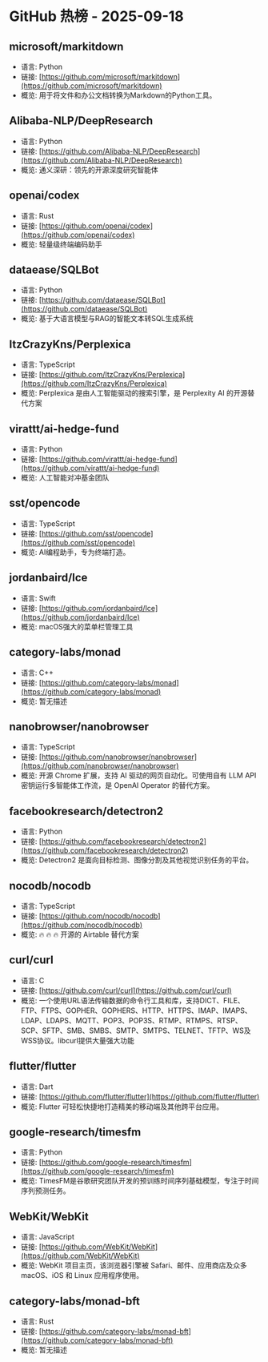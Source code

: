 # GitHub 热榜 - 2025-09-18

## microsoft/markitdown
- 语言: Python
- 链接: [https://github.com/microsoft/markitdown](https://github.com/microsoft/markitdown)
- 概览: 用于将文件和办公文档转换为Markdown的Python工具。

## Alibaba-NLP/DeepResearch
- 语言: Python
- 链接: [https://github.com/Alibaba-NLP/DeepResearch](https://github.com/Alibaba-NLP/DeepResearch)
- 概览: 通义深研：领先的开源深度研究智能体

## openai/codex
- 语言: Rust
- 链接: [https://github.com/openai/codex](https://github.com/openai/codex)
- 概览: 轻量级终端编码助手

## dataease/SQLBot
- 语言: Python
- 链接: [https://github.com/dataease/SQLBot](https://github.com/dataease/SQLBot)
- 概览: 基于大语言模型与RAG的智能文本转SQL生成系统

## ItzCrazyKns/Perplexica
- 语言: TypeScript
- 链接: [https://github.com/ItzCrazyKns/Perplexica](https://github.com/ItzCrazyKns/Perplexica)
- 概览: Perplexica 是由人工智能驱动的搜索引擎，是 Perplexity AI 的开源替代方案

## virattt/ai-hedge-fund
- 语言: Python
- 链接: [https://github.com/virattt/ai-hedge-fund](https://github.com/virattt/ai-hedge-fund)
- 概览: 人工智能对冲基金团队

## sst/opencode
- 语言: TypeScript
- 链接: [https://github.com/sst/opencode](https://github.com/sst/opencode)
- 概览: AI编程助手，专为终端打造。

## jordanbaird/Ice
- 语言: Swift
- 链接: [https://github.com/jordanbaird/Ice](https://github.com/jordanbaird/Ice)
- 概览: macOS强大的菜单栏管理工具

## category-labs/monad
- 语言: C++
- 链接: [https://github.com/category-labs/monad](https://github.com/category-labs/monad)
- 概览: 暂无描述

## nanobrowser/nanobrowser
- 语言: TypeScript
- 链接: [https://github.com/nanobrowser/nanobrowser](https://github.com/nanobrowser/nanobrowser)
- 概览: 开源 Chrome 扩展，支持 AI 驱动的网页自动化。可使用自有 LLM API 密钥运行多智能体工作流，是 OpenAI Operator 的替代方案。

## facebookresearch/detectron2
- 语言: Python
- 链接: [https://github.com/facebookresearch/detectron2](https://github.com/facebookresearch/detectron2)
- 概览: Detectron2 是面向目标检测、图像分割及其他视觉识别任务的平台。

## nocodb/nocodb
- 语言: TypeScript
- 链接: [https://github.com/nocodb/nocodb](https://github.com/nocodb/nocodb)
- 概览: 🔥 🔥 🔥 开源的 Airtable 替代方案

## curl/curl
- 语言: C
- 链接: [https://github.com/curl/curl](https://github.com/curl/curl)
- 概览: 一个使用URL语法传输数据的命令行工具和库，支持DICT、FILE、FTP、FTPS、GOPHER、GOPHERS、HTTP、HTTPS、IMAP、IMAPS、LDAP、LDAPS、MQTT、POP3、POP3S、RTMP、RTMPS、RTSP、SCP、SFTP、SMB、SMBS、SMTP、SMTPS、TELNET、TFTP、WS及WSS协议。libcurl提供大量强大功能

## flutter/flutter
- 语言: Dart
- 链接: [https://github.com/flutter/flutter](https://github.com/flutter/flutter)
- 概览: Flutter 可轻松快捷地打造精美的移动端及其他跨平台应用。

## google-research/timesfm
- 语言: Python
- 链接: [https://github.com/google-research/timesfm](https://github.com/google-research/timesfm)
- 概览: TimesFM是谷歌研究团队开发的预训练时间序列基础模型，专注于时间序列预测任务。

## WebKit/WebKit
- 语言: JavaScript
- 链接: [https://github.com/WebKit/WebKit](https://github.com/WebKit/WebKit)
- 概览: WebKit 项目主页，该浏览器引擎被 Safari、邮件、应用商店及众多 macOS、iOS 和 Linux 应用程序使用。

## category-labs/monad-bft
- 语言: Rust
- 链接: [https://github.com/category-labs/monad-bft](https://github.com/category-labs/monad-bft)
- 概览: 暂无描述

